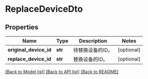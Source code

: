 # ReplaceDeviceDto

## Properties
Name | Type | Description | Notes
------------ | ------------- | ------------- | -------------
**original_device_id** | **str** | 待替换设备的ID。 | [optional] 
**replace_device_id** | **str** | 替换设备的ID。 | [optional] 

[[Back to Model list]](../README.md#documentation-for-models) [[Back to API list]](../README.md#documentation-for-api-endpoints) [[Back to README]](../README.md)


